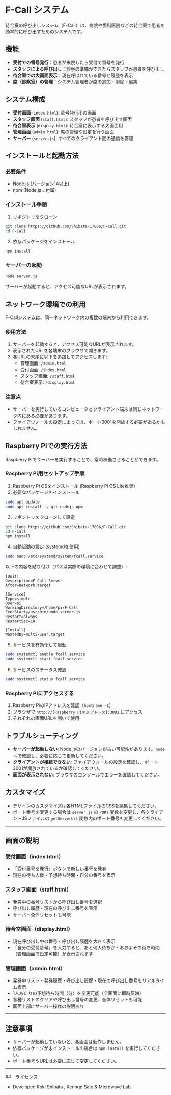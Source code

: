 # F-Call システム

待合室の呼び出しシステム（F-Call）は、病院や歯科医院などの待合室で患者を効率的に呼び出すためのシステムです。

## 機能

- **受付での番号発行**：患者が来院したら受付で番号を発行
- **スタッフによる呼び出し**：診察の準備ができたらスタッフが患者を呼び出し
- **待合室での大画面表示**：現在呼ばれている番号と履歴を表示
- **席（診察室）の管理**：システム管理者が席の追加・削除・編集

## システム構成

- **受付画面** (`index.html`): 番号発行用の画面
- **スタッフ画面** (`staff.html`): スタッフが患者を呼び出す画面
- **待合室表示** (`display.html`): 待合室に表示する大画面用
- **管理画面** (`admin.html`): 席の管理や設定を行う画面
- **サーバー** (`server.js`): すべてのクライアント間の通信を管理

## インストールと起動方法

### 必要条件

- Node.js (バージョン14以上)
- npm (Node.jsに付属)

### インストール手順

1. リポジトリをクローン
```bash
git clone https://github.com/Shibata-17086/F-Call.git
cd F-Call
```

2. 依存パッケージをインストール
```bash
npm install
```

### サーバーの起動

```bash
node server.js
```

サーバーが起動すると、アクセス可能なURLが表示されます。

## ネットワーク環境での利用

F-Callシステムは、同一ネットワーク内の複数の端末から利用できます。

### 使用方法

1. サーバーを起動すると、アクセス可能なURLが表示されます。
2. 表示されたURLを各端末のブラウザで開きます。
3. 各URLの末尾に以下を追加してアクセスします:
   - 管理画面: `/admin.html`
   - 受付画面: `/index.html`
   - スタッフ画面: `/staff.html`
   - 待合室表示: `/display.html`

### 注意点

- サーバーを実行しているコンピュータとクライアント端末は同じネットワーク内にある必要があります。
- ファイアウォールの設定によっては、ポート3001を開放する必要があるかもしれません。

## Raspberry Piでの実行方法

Raspberry Piでサーバーを実行することで、常時稼働させることができます。

### Raspberry Pi用セットアップ手順

1. Raspberry Pi OSをインストール (Raspberry Pi OS Lite推奨)
2. 必要なパッケージをインストール
```bash
sudo apt update
sudo apt install -y git nodejs npm
```

3. リポジトリをクローンして設定
```bash
git clone https://github.com/Shibata-17086/F-Call.git
cd F-Call
npm install
```

4. 自動起動の設定 (systemdを使用)
```bash
sudo nano /etc/systemd/system/fcall.service
```

以下の内容を貼り付け（パスは実際の環境に合わせて調整）:
```
[Unit]
Description=F-Call Server
After=network.target

[Service]
Type=simple
User=pi
WorkingDirectory=/home/pi/F-Call
ExecStart=/usr/bin/node server.js
Restart=always
RestartSec=10

[Install]
WantedBy=multi-user.target
```

5. サービスを有効化して起動
```bash
sudo systemctl enable fcall.service
sudo systemctl start fcall.service
```

6. サービスのステータス確認
```bash
sudo systemctl status fcall.service
```

### Raspberry Piにアクセスする

1. Raspberry PiのIPアドレスを確認（`hostname -I`）
2. ブラウザで `http://[Raspberry PiのIPアドレス]:3001` にアクセス
3. それぞれの画面URLを開いて使用

## トラブルシューティング

- **サーバーが起動しない**: Node.jsのバージョンが古い可能性があります。`node -v`で確認し、必要に応じて更新してください。
- **クライアントが接続できない**: ファイアウォールの設定を確認し、ポート3001が開放されているか確認してください。
- **画面が表示されない**: ブラウザのコンソールでエラーを確認してください。

## カスタマイズ

- デザインのカスタマイズは各HTMLファイルのCSSを編集してください。
- ポート番号を変更する場合は `server.js` の `PORT` 変数を変更し、各クライアントJSファイルの `getServerUrl` 関数内のポート番号も変更してください。

---

## 画面の説明

### 受付画面（index.html）
- 「受付番号を発行」ボタンで新しい番号を発券
- 現在の待ち人数・予想待ち時間・自分の番号を表示

### スタッフ画面（staff.html）
- 発券中の番号リストから呼び出し番号を選択
- 呼び出し履歴・現在の呼び出し番号を表示
- サーバー全体リセットも可能

### 待合室画面（display.html）
- 現在呼び出し中の番号・呼び出し履歴を大きく表示
- 「自分の受付番号」を入力すると、あと何人待ちか・おおよその待ち時間（管理画面で設定可能）が表示されます

### 管理画面（admin.html）
- 発券中リスト・発券履歴・呼び出し履歴・現在の呼び出し番号をリアルタイム表示
- 1人あたりの予想待ち時間（分）を変更可能（全画面に即時反映）
- 各種リストのクリアや呼び出し番号の変更、全体リセットも可能
- 画面上部にサーバー操作の説明あり

---

## 注意事項
- サーバーが起動していないと、各画面は動作しません。
- 依存パッケージが未インストールの場合は `npm install` を実行してください。
- ポート番号やURLは必要に応じて変更してください。

---
##　ライセンス
- Developed Koki Shibata , Kenngo Sato & Microwave Lab. 

